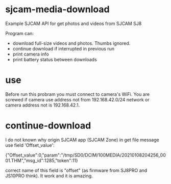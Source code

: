 # sjcam-media-download
Example SJCAM API for get photos and videos from SJCAM SJ8

Program can:
* download full-size videos and photos. Thumbs ignored.
* continue download if interrupted in previous run
* print camera info
* print battery status between downloads

# use
Before run this probram you must connect to camera's WiFi.
You are screwed if camera use address not from 192.168.42.0/24 network or
camera address not is 192.168.42.1.

# continue-download
I do not known why origin SJCAM app (SJCAM Zone) in get file message use field 'Offset_value':

{"Offset_value":0,"param":"\/tmp\/SD0\/DCIM\/100MEDIA\/20210108204256_0001.THM","msg_id":1285,"token":11}

correct name of this field is "offset" (as firmware from SJ8PRO and JS10PRO think). It work and it is amazing.
